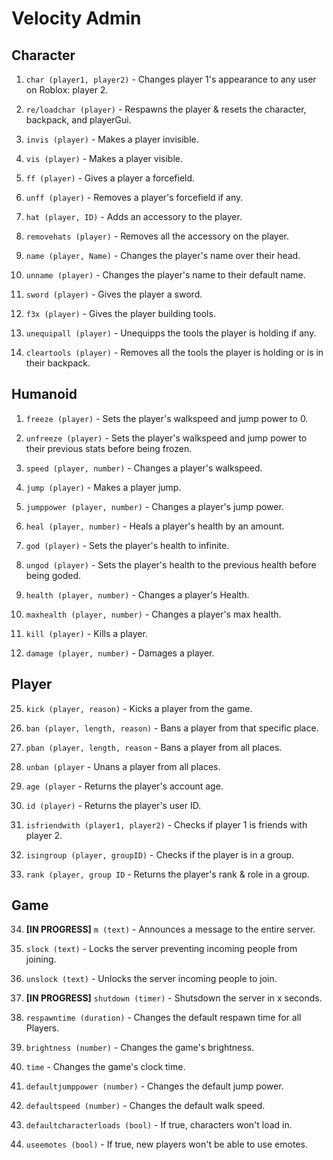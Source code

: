 # Velocity Admin

## Character

1. `char (player1, player2)` - Changes player 1's appearance to any user on Roblox: player 2.

2. `re/loadchar (player)` - Respawns the player & resets the character, backpack, and playerGui.

3. `invis (player)` - Makes a player invisible.

4. `vis (player)` - Makes a player visible.

1. `ff (player)` - Gives a player a forcefield.

2. `unff (player)` - Removes a player's forcefield if any.

3. `hat (player, ID)` - Adds an accessory to the player.

4. `removehats (player)` - Removes all the accessory on the player.

5.  `name (player, Name)` - Changes the player's name over their head.

6.  `unname (player)` - Changes the player's name to their default name.

7.  `sword (player)` - Gives the player a sword.

8.  `f3x (player)` - Gives the player building tools.

9.  `unequipall (player)` - Unequipps the tools the player is holding if any.

10. `cleartools (player)` - Removes all the tools the player is holding or is in their backpack.

## Humanoid

1.  `freeze (player)` - Sets the player's walkspeed and jump power to 0.

2.  `unfreeze (player)` - Sets the player's walkspeed and jump power to their previous stats before being frozen.

3.  `speed (player, number)` - Changes a player's walkspeed.

4.  `jump (player)` - Makes a player jump.

5.  `jumppower (player, number)` - Changes a player's jump power.

6.  `heal (player, number)` - Heals a player's health by an amount.

7.  `god (player)` - Sets the player's health to infinite.

8.  `ungod (player)` - Sets the player's health to the previous health before being goded.

9.  `health (player, number)` - Changes a player's Health.

10. `maxhealth (player, number)` - Changes a player's max health.

11. `kill (player)` - Kills a player.

12. `damage (player, number)` - Damages a player.

## Player

25. `kick (player, reason)` - Kicks a player from the game.

26. `ban (player, length, reason)` - Bans a player from that specific place.

27. `pban (player, length, reason` - Bans a player from all places.

28. `unban (player` - Unans a player from all places.

29. `age (player` - Returns the player's account age.

30. `id (player)` - Returns the player's user ID.

31. `isfriendwith (player1, player2)` - Checks if player 1 is friends with player 2.

32. `isingroup (player, groupID)` - Checks if the player is in a group.

33. `rank (player, group ID` - Returns the player's rank & role in a group.

## Game

34. **[IN PROGRESS]** `m (text)` - Announces a message to the entire server.
    
35. `slock (text)` - Locks the server preventing incoming people from joining.

36. `unslock (text)` - Unlocks the server incoming people to join.

37. **[IN PROGRESS]** `shutdown (timer)` - Shutsdown the server in x seconds.

38. `respawntime (duration)` - Changes the default respawn time for all Players.

39. `brightness (number)` - Changes the game's brightness.

40. `time` - Changes the game's clock time.

41. `defaultjumppower (number)` - Changes the default jump power.

42. `defaultspeed (number)` - Changes the default walk speed.

43. `defaultcharacterloads (bool)` - If true, characters won't load in.

44. `useemotes (bool)` - If true, new players won't be able to use emotes.
